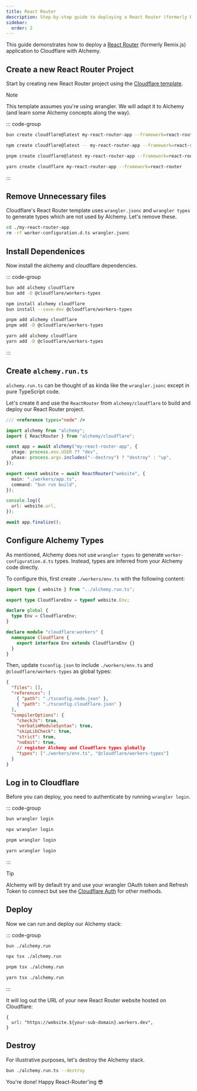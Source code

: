 ```yaml
---
title: React Router
description: Step-by-step guide to deploying a React Router (formerly Remix) application to Cloudflare Workers using Alchemy.
sidebar:
  order: 2
---
```


This guide demonstrates how to deploy a [React Router](https://reactrouter.com/) (formerly Remix.js) application to Cloudflare with Alchemy.

## Create a new React Router Project

Start by creating new React Router project using the [Cloudflare template](https://developers.cloudflare.com/workers/frameworks/framework-guides/react-router/).

> [!NOTE]
> This template assumes you're using wrangler. We will adapt it to Alchemy (and learn some Alchemy concepts along the way).

::: code-group

```sh [bun]
bun create cloudflare@latest my-react-router-app --framework=react-router
```

```sh [npm]
npm create cloudflare@latest -- my-react-router-app --framework=react-router
```

```sh [pnpm]
pnpm create cloudflare@latest my-react-router-app --framework=react-router
```

```sh [yarn]
yarn create cloudflare my-react-router-app --framework=react-router
```

:::

## Remove Unnecessary files

Cloudflare's React Router template uses `wrangler.jsonc` and `wrangler types` to generate types which are not used by Alchemy. Let's remove these.

```sh
cd ./my-react-router-app
rm -rf worker-configuration.d.ts wrangler.jsonc
```

## Install Dependenices

Now install the alchemy and cloudflare dependencies.

::: code-group

```sh [bun]
bun add alchemy cloudflare
bun add -D @cloudflare/workers-types
```

```sh [npm]
npm install alchemy cloudflare
bun install --save-dev @cloudflare/workers-types
```

```sh [pnpm]
pnpm add alchemy cloudflare
pnpm add -D @cloudflare/workers-types
```

```sh [yarn]
yarn add alchemy cloudflare
yarn add -D @cloudflare/workers-types
```

:::

## Create `alchemy.run.ts`

`alchemy.run.ts` can be thought of as kinda like the `wrangler.jsonc` except in pure TypeScript code.

Let's create it and use the `ReactRouter` from `alchemy/cloudflare` to build and deploy our React Router project.

```ts
/// <reference types="node" />

import alchemy from "alchemy";
import { ReactRouter } from "alchemy/cloudflare";

const app = await alchemy("my-react-router-app", {
  stage: process.env.USER ?? "dev",
  phase: process.argv.includes("--destroy") ? "destroy" : "up",
});

export const website = await ReactRouter("website", {
  main: "./workers/app.ts",
  command: "bun run build",
});

console.log({
  url: website.url,
});

await app.finalize();
```

## Configure Alchemy Types

As mentioned, Alchemy does not use `wrangler types` to generate `worker-configuration.d.ts` types. Instead, types are inferred from your Alchemy code directly.

To configure this, first create `./workers/env.ts` with the following content:

```ts
import type { website } from "../alchemy.run.ts";

export type CloudflareEnv = typeof website.Env;

declare global {
  type Env = CloudflareEnv;
}

declare module "cloudflare:workers" {
  namespace Cloudflare {
    export interface Env extends CloudflareEnv {}
  }
}
```

Then, update `tsconfig.json` to include `./workers/env.ts` and `@cloudflare/workers-types` as global types:

```json
{
  "files": [],
  "references": [
    { "path": "./tsconfig.node.json" },
    { "path": "./tsconfig.cloudflare.json" }
  ],
  "compilerOptions": {
    "checkJs": true,
    "verbatimModuleSyntax": true,
    "skipLibCheck": true,
    "strict": true,
    "noEmit": true,
    // register Alchemy and Cloudflare types globally
    "types": ["./workers/env.ts", "@cloudflare/workers-types"]
  }
}
```

## Log in to Cloudflare

Before you can deploy, you need to authenticate by running `wrangler login`.

::: code-group

```sh [bun]
bun wrangler login
```

```sh [npm]
npx wrangler login
```

```sh [pnpm]
pnpm wrangler login
```

```sh [yarn]
yarn wrangler login
```

:::

> [!TIP]
> Alchemy will by default try and use your wrangler OAuth token and Refresh Token to connect but see the [Cloudflare Auth](../guides/cloudflare-auth.md) for other methods.

## Deploy

Now we can run and deploy our Alchemy stack:

::: code-group

```sh [bun]
bun ./alchemy.run
```

```sh [npm]
npx tsx ./alchemy.run
```

```sh [pnpm]
pnpm tsx ./alchemy.run
```

```sh [yarn]
yarn tsx ./alchemy.run
```

:::

It will log out the URL of your new React Router website hosted on Cloudflare:

```
{
  url: "https://website.${your-sub-domain}.workers.dev",
}
```

## Destroy

For illustrative purposes, let's destroy the Alchemy stack.

```sh
bun ./alchemy.run.ts --destroy
```

You're done! Happy React-Router'ing 😎
